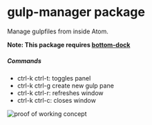 # gulp-manager package

Manage gulpfiles from inside Atom.

**Note: This package requires [bottom-dock](https://atom.io/packages/bottom-dock)**

##### Commands
* ctrl-k ctrl-t: toggles panel
* ctrl-k ctrl-g create new gulp pane
* ctrl-k ctrl-r: refreshes window
* ctrl-k ctrl-c: closes window

![proof of working concept](https://cloud.githubusercontent.com/assets/9221137/13858040/c0806090-ec4a-11e5-8752-e4bd8f954360.gif)

